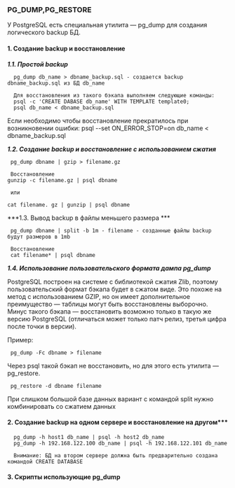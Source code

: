 ### PG_DUMP,PG_RESTORE

У PostgreSQL есть специальная утилита — pg_dump для создания логического backup БД.

#### 1. Создание backup и восстановление

***1.1. Простой backup***
      
      pg_dump db_name > dbname_backup.sql - создается backup dbname_backup.sql из БД db_name
      
      Для восстановления из такого бэкапа выполняем следующие команды:
      psql -c 'CREATE DABASE db_name' WITH TEMPLATE template0;
      psql db_name < dbname_backup.sql
      
Если необходимо чтобы восстановление прекратилось при возникновении ошибки:
      psql --set ON_ERROR_STOP=on db_name < dbname_backup.sql

***1.2. Создание backup и восстановление с использованием сжатия***

     pg_dump dbname | gzip > filename.gz

     Восстановление
	gunzip -c filename.gz | psql dbname
     
     или 
     
	cat filename. gz | gunzip | psql dbname

***1.3. Вывод backup в файлы меньшего размера ***

     pg_dump dbname | split -b 1m - filename - созданные файлы backup будут размеров в 1mb
     
     Восстановление
     cat filename* | psql dbname
     
***1.4. Использование пользовательского формата дампа pg_dump***

PostgreSQL построен на системе с библиотекой сжатия Zlib, поэтому пользовательский формат бэкапа будет в сжатом виде. Это похоже на метод с использованием GZIP, но он имеет дополнительное преимущество — таблицы могут быть восстановлены выборочно. Минус такого бэкапа — восстановить возможно только в такую же версию PostgreSQL (отличаться может только патч релиз, третья цифра после точки в версии). 

Пример:

     pg_dump -Fc dbname > filename
	
Через psql такой бэкап не восстановить, но для этого есть утилита — pg_restore.

     pg_restore -d dbname filename

При слишком большой базе данных вариант с командой split нужно комбинировать со сжатием данных


#### 2. Создание backup на одном сервере и восстановление на другом***

      pg_dump -h host1 db_name | psql -h host2 db_name
      pg_dump -h 192.168.122.100 db_name | psql -h 192.168.122.101 db_name
      
      Внимание: БД на втором сервере должна быть предварительно создана командой CREATE DATABASE
      
  
#### 3. Скрипты использующие pg_dump
